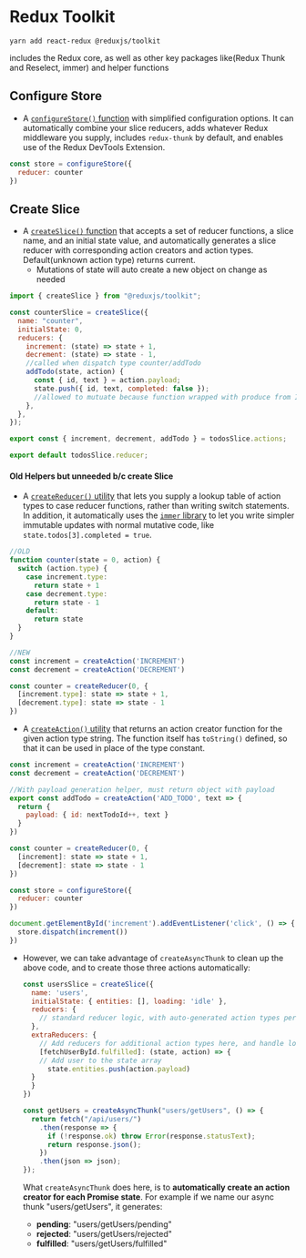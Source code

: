 # Redux Toolkit

```
yarn add react-redux @reduxjs/toolkit
```

includes the Redux core, as well as other key packages like(Redux Thunk and Reselect, immer) and helper functions

## Configure Store

- A [`configureStore()` function](https://redux-toolkit.js.org/api/configureStore) with simplified configuration options. It can automatically combine your slice reducers, adds whatever Redux middleware you supply, includes `redux-thunk` by default, and enables use of the Redux DevTools Extension.

```jsx
const store = configureStore({
  reducer: counter
})
```

## Create Slice

- A [`createSlice()` function](https://redux-toolkit.js.org/api/createSlice) that accepts a set of reducer functions, a slice name, and an initial state value, and automatically generates a slice reducer with corresponding action creators and action types. Default(unknown action type) returns current. 
  - Mutations of state will auto create a new object on change as needed

```jsx
import { createSlice } from "@reduxjs/toolkit";

const counterSlice = createSlice({
  name: "counter",
  initialState: 0,
  reducers: {
    increment: (state) => state + 1,
    decrement: (state) => state - 1,
    //called when dispatch type counter/addTodo
    addTodo(state, action) {
      const { id, text } = action.payload;
      state.push({ id, text, completed: false });
      //allowed to mutuate because function wrapped with produce from Immer library
    },
  },
});

export const { increment, decrement, addTodo } = todosSlice.actions;

export default todosSlice.reducer;
```

#### Old Helpers but unneeded b/c create Slice

- A [`createReducer()` utility](https://redux-toolkit.js.org/api/createReducer) that lets you supply a lookup table of action types to case reducer functions, rather than writing switch statements. In addition, it automatically uses the [`immer` library](https://github.com/mweststrate/immer) to let you write simpler immutable updates with normal mutative code, like `state.todos[3].completed = true`.

```jsx
//OLD
function counter(state = 0, action) {
  switch (action.type) {
    case increment.type:
      return state + 1
    case decrement.type:
      return state - 1
    default:
      return state
  }
}

//NEW
const increment = createAction('INCREMENT')
const decrement = createAction('DECREMENT')

const counter = createReducer(0, {
  [increment.type]: state => state + 1,
  [decrement.type]: state => state - 1
})
```

- A [`createAction()` utility](https://redux-toolkit.js.org/api/createAction) that returns an action creator function for the given action type string. The function itself has `toString()` defined, so that it can be used in place of the type constant.

```jsx
const increment = createAction('INCREMENT')
const decrement = createAction('DECREMENT')

//With payload generation helper, must return object with payload
export const addTodo = createAction('ADD_TODO', text => {
  return {
    payload: { id: nextTodoId++, text }
  }
})

const counter = createReducer(0, {
  [increment]: state => state + 1,
  [decrement]: state => state - 1
})

const store = configureStore({
  reducer: counter
})

document.getElementById('increment').addEventListener('click', () => {
  store.dispatch(increment())
})
```

- However, we can take advantage of `createAsyncThunk` to clean up the above code, and to create those three actions automatically:

  ```javascript
  const usersSlice = createSlice({
    name: 'users',
    initialState: { entities: [], loading: 'idle' },
    reducers: {
      // standard reducer logic, with auto-generated action types per reducer
    },
    extraReducers: {
      // Add reducers for additional action types here, and handle loading state as needed
      [fetchUserById.fulfilled]: (state, action) => {
      // Add user to the state array
        state.entities.push(action.payload)
    }
    }
  })
  
  const getUsers = createAsyncThunk("users/getUsers", () => {
    return fetch("/api/users/")
      .then(response => {
        if (!response.ok) throw Error(response.statusText);
        return response.json();
      })
      .then(json => json);
  });
  ```
  
  What `createAsyncThunk` does here, is to **automatically create an action creator for each Promise state**. For example if we name our async thunk "users/getUsers", it generates:
  
  - **pending**: "users/getUsers/pending"
  - **rejected**: "users/getUsers/rejected"
  - **fulfilled**: "users/getUsers/fulfilled"